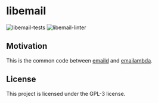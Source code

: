 # libemail

![libemail-tests](https://github.com/4thel00z/libemail/workflows/Test/badge.svg)
![libemail-linter](https://github.com/4thel00z/libemail/workflows/golangci-lint/badge.svg)

## Motivation

This is the common code between [emaild](https://github.com/4thel00z/emaild) and [emailambda](https://github.com/4thel00z/emailambda).


## License

This project is licensed under the GPL-3 license.
